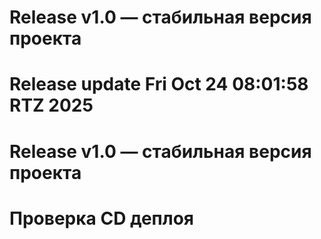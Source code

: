 # Release v1.0 — стабильная версия проекта
# Release update Fri Oct 24 08:01:58 RTZ 2025
# Release v1.0 — стабильная версия проекта
# Проверка CD деплоя
